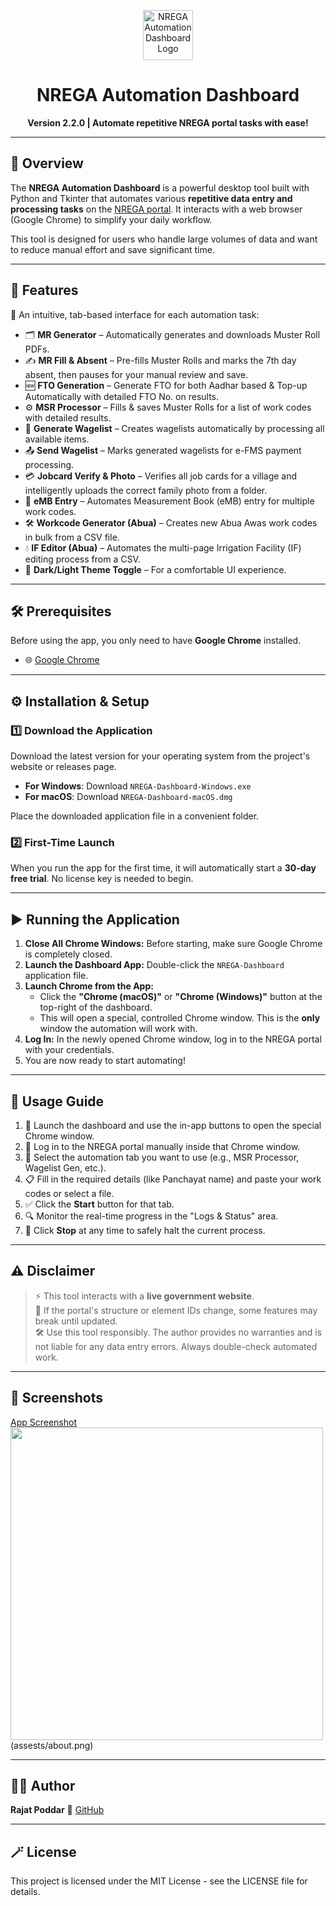 <p align="center">
  <img src="https://img.icons8.com/color/96/robot-2.png" alt="NREGA Automation Dashboard Logo" width="80"/>
  <h1 align="center">NREGA Automation Dashboard</h1>
  <p align="center"><b>Version 2.2.0 | Automate repetitive NREGA portal tasks with ease!</b></p>
</p>

---

## 📌 Overview

The **NREGA Automation Dashboard** is a powerful desktop tool built with Python and Tkinter that automates various **repetitive data entry and processing tasks** on the [NREGA portal](https://nrega.nic.in). It interacts with a web browser (Google Chrome) to simplify your daily workflow.

This tool is designed for users who handle large volumes of data and want to reduce manual effort and save significant time.

---

## 🚀 Features

🧭 An intuitive, tab-based interface for each automation task:
- 🗂️ **MR Generator** – Automatically generates and downloads Muster Roll PDFs.
- ✍️ **MR Fill & Absent** – Pre-fills Muster Rolls and marks the 7th day absent, then pauses for your manual review and save.
- 🆕 **FTO Generation** – Generate FTO for both Aadhar based & Top-up Automatically with detailed FTO No. on results.
- ⚙️ **MSR Processor** – Fills & saves Muster Rolls for a list of work codes with detailed results.
- 🧾 **Generate Wagelist** – Creates wagelists automatically by processing all available items.
- 📤 **Send Wagelist** – Marks generated wagelists for e-FMS payment processing.
- 💳 **Jobcard Verify & Photo** – Verifies all job cards for a village and intelligently uploads the correct family photo from a folder.
- 📏 **eMB Entry** – Automates Measurement Book (eMB) entry for multiple work codes.
- 🛠️ **Workcode Generator (Abua)** – Creates new Abua Awas work codes in bulk from a CSV file.
- 💧 **IF Editor (Abua)** – Automates the multi-page Irrigation Facility (IF) editing process from a CSV.
- 🎨 **Dark/Light Theme Toggle** – For a comfortable UI experience.

---

## 🛠 Prerequisites

Before using the app, you only need to have **Google Chrome** installed.
- 🌐 [Google Chrome](https://www.google.com/chrome/)

---

## ⚙️ Installation & Setup

### 1️⃣ Download the Application
Download the latest version for your operating system from the project's website or releases page.

- **For Windows**: Download `NREGA-Dashboard-Windows.exe`
- **For macOS**: Download `NREGA-Dashboard-macOS.dmg`

Place the downloaded application file in a convenient folder.

### 2️⃣ First-Time Launch
When you run the app for the first time, it will automatically start a **30-day free trial**. No license key is needed to begin.

---

## ▶️ Running the Application

1.  **Close All Chrome Windows:** Before starting, make sure Google Chrome is completely closed.
2.  **Launch the Dashboard App:** Double-click the `NREGA-Dashboard` application file.
3.  **Launch Chrome from the App:**
    - Click the **"Chrome (macOS)"** or **"Chrome (Windows)"** button at the top-right of the dashboard.
    - This will open a special, controlled Chrome window. This is the **only** window the automation will work with.
4.  **Log In:** In the newly opened Chrome window, log in to the NREGA portal with your credentials.
5.  You are now ready to start automating!

---

## 📘 Usage Guide

1.  🧭 Launch the dashboard and use the in-app buttons to open the special Chrome window.
2.  🔐 Log in to the NREGA portal manually inside that Chrome window.
3.  🔀 Select the automation tab you want to use (e.g., MSR Processor, Wagelist Gen, etc.).
4.  📋 Fill in the required details (like Panchayat name) and paste your work codes or select a file.
5.  ✅ Click the **Start** button for that tab.
6.  🔍 Monitor the real-time progress in the "Logs & Status" area.
7.  🛑 Click **Stop** at any time to safely halt the current process.

---

## ⚠️ Disclaimer

> ⚡ This tool interacts with a **live government website**.  
> 🔄 If the portal's structure or element IDs change, some features may break until updated.  
> 🛠️ Use this tool responsibly. The author provides no warranties and is not liable for any data entry errors. Always double-check automated work.

---

## 📸 Screenshots

[App Screenshot](https://github.com/rajatpoddar/Nrega_Automation/blob/main/assets/FTO_Generation.png?raw=true) <img src="assests/MSR_Processor.png" width="500" />(assests/about.png)

---

## 🧑‍💻 Author

**Rajat Poddar** 🔗 [GitHub](https://github.com/rajatpoddar)

---

## 🪄 License

This project is licensed under the MIT License - see the LICENSE file for details.
